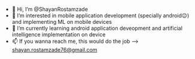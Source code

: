 - 👋 Hi, I’m @ShayanRostamzade
- 👀 I’m interested in mobile application development (specially android😉) and implementing ML on mobile devices
- 🌱 I’m currently learning android application deveopment and artificial intelligence implementation on device
- 📫 If you wanna reach me, this would do the job --> shayan.rostamzade76@gmail.com

<!---
ShayanRostamzade/ShayanRostamzade is a ✨ special ✨ repository because its `README.md` (this file) appears on your GitHub profile.
You can click the Preview link to take a look at your changes.
--->
